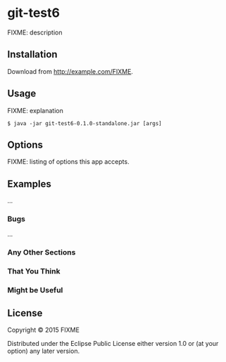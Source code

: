 # git-test6

FIXME: description

## Installation

Download from http://example.com/FIXME.

## Usage

FIXME: explanation

    $ java -jar git-test6-0.1.0-standalone.jar [args]

## Options

FIXME: listing of options this app accepts.

## Examples

...

### Bugs

...

### Any Other Sections
### That You Think
### Might be Useful

## License

Copyright © 2015 FIXME

Distributed under the Eclipse Public License either version 1.0 or (at
your option) any later version.
